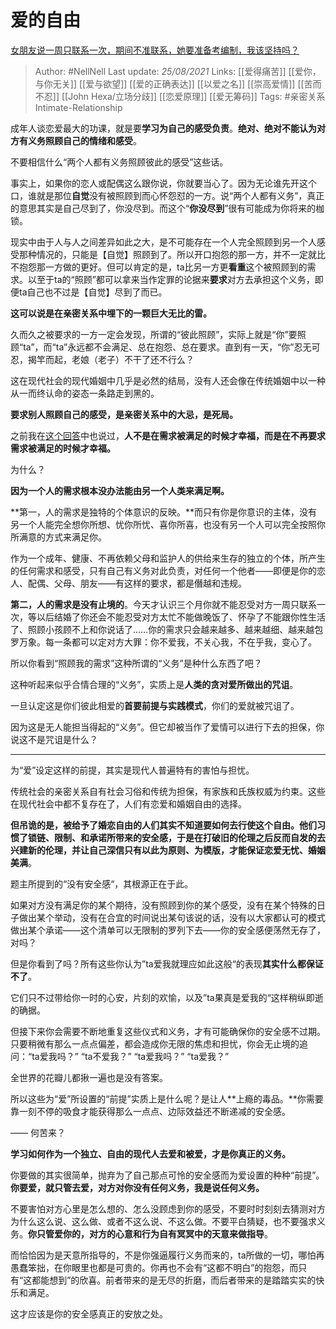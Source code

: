 # 爱的自由
[女朋友说一周只联系一次，期间不准联系，她要准备考编制，我该坚持吗？](https://www.zhihu.com/question/403485456/answer/1315819721)


> Author: #NellNell 
Last update: *25/08/2021* 
Links: [[爱得痛苦]] [[爱你，与你无关]] [[爱与欲望]] [[爱的正确表达]] [[以爱之名]] [[崇高爱情]] [[苦而不忍]] [[John Hexa/立场分歧]] [[恋爱原理]] [[爱无筹码]]
Tags:  #亲密关系Intimate-Relationship 

  

成年人谈恋爱最大的功课，就是要**学习为自己的感受负责**。**绝对、绝对不能认为对方有义务照顾自己的情绪和感受**。

不要相信什么“两个人都有义务照顾彼此的感受”这些话。

事实上，如果你的恋人或配偶这么跟你说，你就要当心了。因为无论谁先开这个口，谁就是那位**自觉**没有被照顾到而心怀怨怼的一方。说“两个人都有义务”，真正的意思其实是自己尽到了，你没尽到。而这个“**你没尽到**”很有可能成为你将来的枷锁。

现实中由于人与人之间差异如此之大，是不可能存在一个人完全照顾到另一个人感受那种情况的，只能是【自觉】照顾到了。所以开口抱怨的那一方，并不一定就比不抱怨那一方做的更好。但可以肯定的是，ta比另一方更**看重**这个被照顾到的需求。以至于ta的“照顾”都可以拿来当作定罪的论据来**要求**对方去承担这个义务，即便ta自己也不过是【自觉】尽到了而已。

**这可以说是在亲密关系中埋下的一颗巨大无比的雷。**

久而久之被要求的一方一定会发现，所谓的“彼此照顾”，实际上就是“你”要照顾“ta”，而“ta”永远都不会满足、总在抱怨、总在要求。直到有一天，“你”忍无可忍，揭竿而起，老娘（老子）不干了还不行么？

这在现代社会的现代婚姻中几乎是必然的结局，没有人还会像在传统婚姻中以一种从一而终认命的姿态一条路走到黑的。

**要求别人照顾自己的感受，是亲密关系中的大忌，是死局。**

之前我在[这个回答](https://www.zhihu.com/question/316445888/answer/716885752)中也说过，**人不是在需求被满足的时候才幸福，而是在不再要求需求被满足的时候才幸福。**

为什么？

**因为一个人的需求根本没办法能由另一个人类来满足啊。**

**第一，人的需求是独特的个体意识的反映。**而只有你是你意识的主体，没有另一个人能完全想你所想、忧你所忧、喜你所喜，也没有另一个人可以完全按照你所满意的方式来满足你。

作为一个成年、健康、不再依赖父母和监护人的供给来生存的独立的个体，所产生的任何需求和感受，只有自己有义务对此负责，对任何一个他者——即便是你的恋人、配偶、父母、朋友——有这样的要求，都是僭越和违规。

**第二，人的需求是没有止境的**。今天才认识三个月你就不能忍受对方一周只联系一次，等以后结婚了你还会不能忍受对方太忙不能做晚饭了、怀孕了不能跟你性生活了、照顾小孩顾不上和你说话了……你的需求只会越来越多、越来越细、越来越包罗万象。每一条都可以定对方大罪：你不爱我，不关心我，不在乎我，变心了。

所以你看到“照顾我的需求”这种所谓的“义务”是种什么东西了吧？

这种听起来似乎合情合理的“义务”，实质上是**人类的贪对爱所做出的咒诅**。

一旦认定这是你们彼此相爱的**首要前提与实践模式**，你们的爱就被咒诅了。

因为这是无人能担当得起的“义务”。但它却被当作了爱情可以进行下去的担保，你说这不是咒诅是什么？

---

为“爱”设定这样的前提，其实是现代人普遍特有的害怕与担忧。

传统社会的亲密关系自有社会习俗和传统为担保，有家族和氏族权威为约束。这些在现代社会中都不复存在了，人们有恋爱和婚姻自由的选择。

**但吊诡的是，被给予了婚恋自由的人们其实不知道要如何去行使这个自由。他们习惯了锁链、限制、和承诺所带来的安全感，于是在打破旧的伦理之后反而自发的去兴建新的伦理，并让自己深信只有以此为原则、为模版，才能保证恋爱无忧、婚姻美满**。

题主所提到的“没有安全感“，其根源正在于此。

如果对方没有满足你的某个期待，没有照顾到你的某个感受，没有在某个特殊的日子做出某个举动，没有在合宜的时间说出某句该说的话，没有以大家都认可的模式做出某个承诺——这个清单可以无限制的罗列下去——你的安全感便荡然无存了，对吗？

但是你看到了吗？所有这些你认为”ta爱我就理应如此这般“的表现**其实什么都保证不了**。

它们只不过带给你一时的心安，片刻的欢愉，以及”ta果真是爱我的“这样稍纵即逝的确据。

但接下来你会需要不断地重复这些仪式和义务，才有可能确保你的安全感不过期。只要稍微有那么一点点偏差，都会造成你无限的焦虑和担忧，你会无止境的追问：“ta爱我吗？” “ta不爱我？” “ta爱我吗？” “ta爱我？”

全世界的花瓣儿都揪一遍也是没有答案。

所以这些为“爱”所设置的“前提”实质上是什么呢？是让人**上瘾的毒品。**你需要靠一刻不停的吸食才能获得那么一点点、边际效益还不断递减的安全感。

—— 何苦来？

  

  

**学习如何作为一个独立、自由的现代人去爱和被爱，才是你真正的义务。**

你要做的其实很简单，抛弃为了自己那点可怜的安全感而为爱设置的种种“前提”。**你要爱，就只管去爱，对方对你没有任何义务，我是说任何义务。**

不要害怕对方心里是怎么想的、怎么没顾虑到你的感受，不要时时刻刻去猜测对方为什么这么说、这么做、或者不这么说、不这么做。不要平白猜疑，也不要强求义务。**你只管爱你的，对方的心意和行为自有冥冥中的天意来做指导**。

而恰恰因为是天意所指导的，不是你强逼履行义务而来的，ta所做的一切，哪怕再愚蠢笨拙，在你眼里也都是可贵的。你再也不会有“这都不明白”的抱怨，而只有“这都能想到”的欣喜。前者带来的是无尽的折磨，而后者带来的是踏踏实实的快乐和满足。

这才应该是你的安全感真正的安放之处。